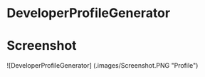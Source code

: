 # DeveloperProfileGenerator

# Screenshot

![DeveloperProfileGenerator] (.images/Screenshot.PNG "Profile")
